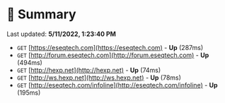 # 📖 Summary
Last updated: **5/11/2022, 1:23:40 PM**

- `GET` [https://eseqtech.com](https://eseqtech.com) - **Up** (287ms)
- `GET` [http://forum.eseqtech.com](http://forum.eseqtech.com) - **Up** (494ms)
- `GET` [http://hexp.net](http://hexp.net) - **Up** (74ms)
- `GET` [http://ws.hexp.net](http://ws.hexp.net) - **Up** (78ms)
- `GET` [http://eseqtech.com/infoline](http://eseqtech.com/infoline) - **Up** (195ms)
